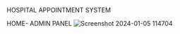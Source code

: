 HOSPITAL APPOINTMENT SYSTEM

HOME- ADMIN PANEL
![Screenshot 2024-01-05 114704](https://github.com/AKA-Ashish/Hospital-Appointment-System/assets/119317945/4f2c8fb3-1aeb-4513-a195-df4bae9da511)
